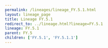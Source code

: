 ```yaml
---
permalink: /lineages/lineage_FY.5.1.html
layout: lineage_page
title: Lineage FY.5.1
redirect_to: ../lineage.html?lineage=FY.5.1
lineage: FY.5.1
parent: FY.5
children: ['FY.5.1', 'FY.5.1.1']
---
```

